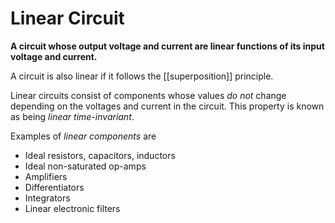 # Linear Circuit
**A circuit whose output voltage and current are linear functions of its input voltage and current.**

A circuit is also linear if it follows the [[superposition]] principle.

Linear circuits consist of components whose values *do not* change depending on the voltages and current in the circuit. This property is known as being *linear time-invariant*.

Examples of *linear components* are
- Ideal resistors, capacitors, inductors
- Ideal non-saturated op-amps
- Amplifiers
- Differentiators
- Integrators
- Linear electronic filters